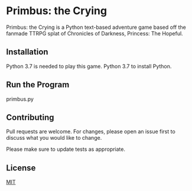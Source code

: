 # Primbus: the Crying

Primbus: the Crying is a Python text-based adventure game based off the fanmade TTRPG splat of Chronicles of Darkness, Princess: The Hopeful.
## Installation

Python 3.7 is needed to play this game. Python 3.7 to install Python.
## Run the Program

primbus.py

## Contributing

Pull requests are welcome. For changes, please open an issue first to discuss what you would like to change.

Please make sure to update tests as appropriate.
## License

[MIT](https://choosealicense.com/licenses/mit/)
